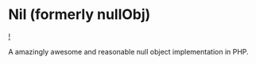 Nil (formerly nullObj)
=======

[!](https://api.travis-ci.org/zackkitzmiller/nil.png)

A amazingly awesome and reasonable null object implementation in PHP.
